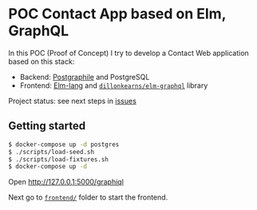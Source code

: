 # POC Contact App based on Elm, GraphQL

In this POC (Proof of Concept) I try to develop a Contact Web application based on this stack:

- Backend: [Postgraphile](https://github.com/graphile/postgraphile) and PostgreSQL
- Frontend: [Elm-lang](https://elm-lang.org/) and [`dillonkearns/elm-graphql`](https://github.com/dillonkearns/elm-graphql) library

Project status: see next steps in [issues](https://github.com/stephane-klein/poc-contact-app-elm-graphql/issues)

## Getting started

```sh
$ docker-compose up -d postgres
$ ./scripts/load-seed.sh
$ ./scripts/load-fixtures.sh
$ docker-compose up -d
```

Open <http://127.0.0.1:5000/graphiql>

Next go to [`frontend/`](frontend/) folder to start the frontend.
